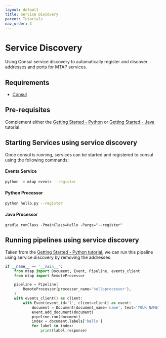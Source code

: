 ```yaml
---
layout: default
title: Service Discovery
parent: Tutorials
nav_order: 3
---
```

# Service Discovery

Using Consul service discovery to automatically register and discover
addresses and ports for MTAP services.

## Requirements

- [Consul](https://consul.io)

## Pre-requisites

Complement either the [Getting Started - Python]( python ) or 
[Getting Started - Java]( java ) tutorial.


## Starting Services using service discovery

Once consul is running, services can be started and registered to consul using
the following commands:

#### Events Service
```bash
python -m mtap events --register
```

#### Python Processor
```bash
python hello.py --register
```

#### Java Processor
```
gradle runClass -PmainClass=Hello -Pargs="--register"
```

## Running pipelines using service discovery

Taken from the
[Getting Started - Python tutorial]( python ), we can
run this pipeline using service discovery by removing the addresses:

```python
if __name__ == '__main__':
    from mtap import Document, Event, Pipeline, events_client
    from mtap import RemoteProcessor

    pipeline = Pipeline(
        RemoteProcessor(processor_name='helloprocessor'),
    )
    with events_client() as client:
        with Event(event_id='1', client=client) as event:
            document = Document(document_name='name', text='YOUR NAME')
            event.add_document(document)
            pipeline.run(document)
            index = document.labels['hello']
            for label in index:
                print(label.response)
```
